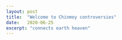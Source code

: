 ```yaml
---
layout: post
title:  "Welcome to Chinmoy controversies"
date:   2020-06-25
excerpt: "connects earth heaven"
---
```

